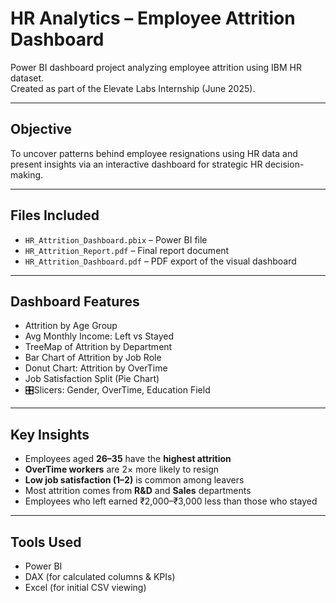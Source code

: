 # HR Analytics – Employee Attrition Dashboard

Power BI dashboard project analyzing employee attrition using IBM HR dataset.  
Created as part of the Elevate Labs Internship (June 2025).

---

## Objective

To uncover patterns behind employee resignations using HR data and present insights via an interactive dashboard for strategic HR decision-making.

---

## Files Included

- `HR_Attrition_Dashboard.pbix` – Power BI file  
- `HR_Attrition_Report.pdf` – Final report document  
- `HR_Attrition_Dashboard.pdf` – PDF export of the visual dashboard

---

## Dashboard Features

- Attrition by Age Group  
- Avg Monthly Income: Left vs Stayed  
- TreeMap of Attrition by Department  
- Bar Chart of Attrition by Job Role  
- Donut Chart: Attrition by OverTime  
- Job Satisfaction Split (Pie Chart)  
- 🎛Slicers: Gender, OverTime, Education Field  

---

## Key Insights

- Employees aged **26–35** have the **highest attrition**  
- **OverTime workers** are 2× more likely to resign  
- **Low job satisfaction (1–2)** is common among leavers  
- Most attrition comes from **R&D** and **Sales** departments  
- Employees who left earned ₹2,000–₹3,000 less than those who stayed

---

## Tools Used

- Power BI  
- DAX (for calculated columns & KPIs)  
- Excel (for initial CSV viewing)




